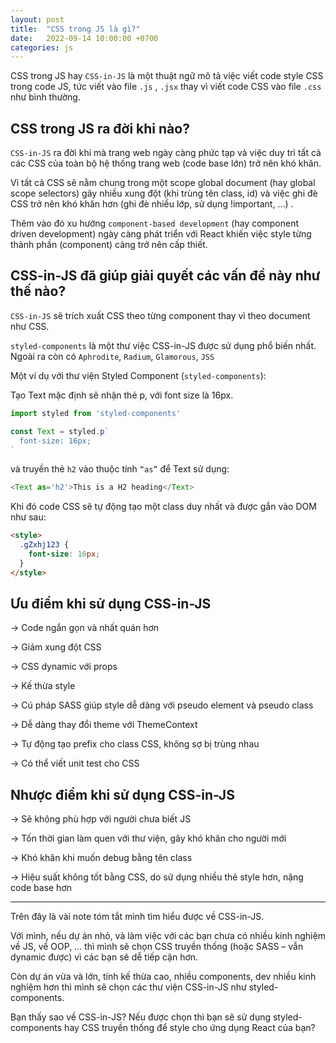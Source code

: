 ```yaml
---
layout: post
title:  "CSS trong JS là gì?"
date:   2022-09-14 10:00:00 +0700
categories: js
---
```


CSS trong JS hay `CSS-in-JS` là một thuật ngữ mô tả việc viết code style CSS trong code JS, tức viết vào file `.js` , `.jsx` thay vì viết code CSS vào file `.css` như bình thường.

## CSS trong JS ra đời khi nào?

`CSS-in-JS` ra đời khi mà trang web ngày càng phức tạp và việc duy trì tất cả các CSS của toàn bộ hệ thống trang web (code base lớn) trở nên khó khăn.

Vì tất cả CSS sẽ nằm chung trong một scope global document (hay global scope selectors) gây nhiều xung đột (khi trùng tên class, id) và việc ghi đè CSS trở nên khó khăn hơn (ghi đè nhiều lớp, sử dụng !important, …) . 

Thêm vào đó xu hướng `component-based development` (hay component driven development) ngày càng phát triển với React khiến việc style từng thành phần (component) càng trở nên cấp thiết.

## CSS-in-JS đã giúp giải quyết các vấn đề này như thế nào?

`CSS-in-JS` sẽ trích xuất CSS theo từng component thay vì theo document như CSS. 

`styled-components` là một thư việc CSS-in-JS được sử dụng phổ biến nhất. Ngoài ra còn có `Aphrodite`, `Radium`, `Glamorous`, `JSS`

Một ví dụ với thư viện Styled Component (`styled-components`):

Tạo Text mặc định sẽ nhận thẻ p, với font size là 16px.


```js
import styled from 'styled-components'

const Text = styled.p`
  font-size: 16px;
`
```

và truyền thẻ `h2` vào thuộc tính `“as”` để Text sử dụng:

```js
<Text as='h2'>This is a H2 heading</Text>
```
Khi đó code CSS sẽ tự động tạo một class duy nhất và được gắn vào DOM như sau:
```html
<style>
  .gZxhj123 {
    font-size: 16px;
  }
</style>
```

## Ưu điểm khi sử dụng CSS-in-JS

→ Code ngắn gọn và nhất quán hơn

→ Giảm xung đột CSS

→ CSS dynamic với props

→ Kế thừa style

→ Cú pháp SASS giúp style dễ dàng với pseudo element và pseudo class

→ Dễ dàng thay đổi theme với ThemeContext

→ Tự động tạo prefix cho class CSS, không sợ bị trùng nhau

→ Có thể viết unit test cho CSS

## Nhược điểm khi sử dụng CSS-in-JS

→ Sẽ không phù hợp với người chưa biết JS

→ Tốn thời gian làm quen với thư viện, gây khó khăn cho người mới

→ Khó khăn khi muốn debug bằng tên class

→ Hiệu suất không tốt bằng CSS, do sử dụng nhiều thẻ style hơn, nặng code base hơn

----

Trên đây là vài note tóm tắt mình tìm hiểu được về CSS-in-JS. 

Với mình, nếu dự án nhỏ, và làm việc với các bạn chưa có nhiều kinh nghiệm về JS, về OOP, … thì mình sẽ chọn CSS truyền thống (hoặc SASS – vẫn dynamic được) vì các bạn sẽ dễ tiếp cận hơn. 

Còn dự án vừa và lớn, tính kế thừa cao, nhiều components, dev nhiều kinh nghiệm hơn thì mình sẽ chọn các thư viện CSS-in-JS như styled-components.

Bạn thấy sao về CSS-in-JS? Nếu được chọn thì bạn sẽ sử dụng styled-components hay CSS truyền thống để style cho ứng dụng React của bạn?